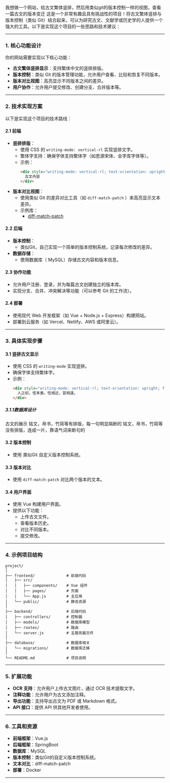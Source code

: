 我想做一个网站，给古文繁体竖排，然后用类似git的版本控制一样的视图，查看一篇古文的版本变迁
这是一个非常有趣且具有挑战性的项目！将古文繁体竖排与版本控制（类似 Git）结合起来，可以为研究古文、文献学或历史学的人提供一个强大的工具。以下是实现这个项目的一些思路和技术建议：

---

### 1. **核心功能设计**
你的网站需要实现以下核心功能：
- **古文繁体竖排显示**：支持繁体中文的竖排排版。
- **版本控制**：类似 Git 的版本管理功能，允许用户查看、比较和恢复不同版本。
- **版本对比视图**：高亮显示不同版本之间的差异。
- **用户协作**：允许用户提交修改、创建分支、合并版本等。

---

### 2. **技术实现方案**
以下是实现这个项目的技术路线：

#### 2.1 **前端**
- **竖排排版**：
    - 使用 CSS 的 `writing-mode: vertical-rl` 实现竖排文字。
    - 繁体字支持：确保字体支持繁体字（如思源宋体、全字库字体等）。
    - 示例：
      ```html
      <div style="writing-mode: vertical-rl; text-orientation: upright; font-family: 'Source Han Serif TC';">
        古文內容
      </div>
      ```
- **版本对比视图**：
    - 使用类似 Git 的差异对比工具（如 `diff-match-patch` ）来高亮显示文本差异。
    - 示例库：
        - [diff-match-patch](https://github.com/google/diff-match-patch)

#### 2.2 **后端**
- **版本控制**：
    - 类似Git，自己实现一个简单的版本控制系统，记录每次修改的差异。
- **数据存储**：
    - 使用数据库（ MySQL）存储古文内容和版本信息。

#### 2.3 **协作功能**
- 允许用户注册、登录，并为每篇古文创建独立的版本库。
- 实现分支、合并、冲突解决等功能（可以参考 Git 的工作流）。

#### 2.4 **部署**
- 使用现代 Web 开发框架（如 Vue + Node.js + Express）构建网站。
- 部署到云服务（如 Vercel、Netlify、AWS 或阿里云）。

---

### 3. **具体实现步骤**
#### 3.1 **竖排古文显示**
- 使用 CSS 的 `writing-mode` 实现竖排。
- 确保字体支持繁体字。
- 示例：
  ```html
  <div style="writing-mode: vertical-rl; text-orientation: upright; font-family: 'Source Han Serif TC'; line-height: 2;">
    人之初，性本善。性相近，習相遠。
  </div>
  ```
##### 3.1.1数据库设计
古文的展示
    铭文，帛书，竹简等有排版，每一句明显隔断的
    铭文，帛书，竹简等没有排版，连成一片，靠语气词来断句的
    


#### 3.2 **版本控制**
- 使用 类似Git 自定义版本控制系统。

#### 3.3 **版本对比**
- 使用 `diff-match-patch` 对比两个版本的文本。

#### 3.4 **用户界面**
- 使用 Vue 构建用户界面。
- 提供以下功能：
    - 上传古文文件。
    - 查看版本历史。
    - 对比不同版本。
    - 提交修改。

---

### 4. **示例项目结构**
```
project/
│
├── frontend/              # 前端代码
│   ├── src/
│   │   ├── components/    # Vue 组件
│   │   ├── pages/         # 页面
│   │   └── App.js         # 主应用
│   └── public/            # 静态资源
│
├── backend/               # 后端代码
│   ├── controllers/       # 控制器
│   ├── models/            # 数据库模型
│   ├── routes/            # 路由
│   └── server.js          # 主服务器文件
│
├── database/              # 数据库相关
│   └── migrations/        # 数据库迁移
│
└── README.md              # 项目说明
```

---

### 5. **扩展功能**
- **OCR 支持**：允许用户上传古文图片，通过 OCR 技术提取文字。
- **注释功能**：允许用户为古文添加注释。
- **导出功能**：支持导出古文为 PDF 或 Markdown 格式。
- **API 接口**：提供 API 供其他开发者使用。

---

### 6. **工具和资源**
- **前端框架**：Vue.js
- **后端框架**：SpringBoot
- **数据库**：MySQL
- **版本控制**：类似Git的自定义版本控制系统。
- **文本对比**：diff-match-patch
- **部署**：Docker

---
